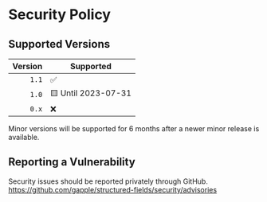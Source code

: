 # Security Policy

## Supported Versions

| Version  | Supported          |
| -------: | ------------------ |
| `1.1`    | :white_check_mark: |
| `1.0`    | 🟨 Until 2023-07-31 |
| `0.x`    | :x:                |

Minor versions will be supported for 6 months after a newer minor release is available.

## Reporting a Vulnerability

Security issues should be reported privately through GitHub.  
https://github.com/gapple/structured-fields/security/advisories
